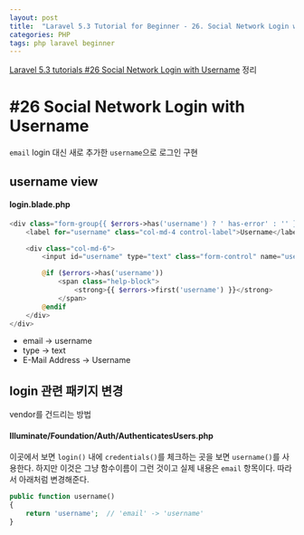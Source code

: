 ```yaml
---
layout: post
title:  "Laravel 5.3 Tutorial for Beginner - 26. Social Network Login with Username"
categories: PHP
tags: php laravel beginner
---
```

[Laravel 5.3 tutorials #26 Social Network Login with Username](https://www.youtube.com/watch?v=LLzIZ6XEbEk&list=PL3ZhWMazGi9IYymniZgqwnYuPFDvaEHJb&index=26) 정리

# #26 Social Network Login with Username
`email` login 대신 새로 추가한 `username`으로 로그인 구현

## username view

#### login.blade.php
```php
<div class="form-group{{ $errors->has('username') ? ' has-error' : '' }}">
    <label for="username" class="col-md-4 control-label">Username</label>

    <div class="col-md-6">
        <input id="username" type="text" class="form-control" name="username" value="{{ old('username') }}" required autofocus>

        @if ($errors->has('username'))
            <span class="help-block">
                <strong>{{ $errors->first('username') }}</strong>
            </span>
        @endif
    </div>
</div>
```

* email -> username
* type -> text
* E-Mail Address -> Username

## login 관련 패키지 변경
vendor를 건드리는 방법

#### Illuminate/Foundation/Auth/AuthenticatesUsers.php
이곳에서 보면 `login()` 내에 `credentials()`를 체크하는 곳을 보면 `username()`를 사용한다. 하지만 이것은 그냥 함수이름이 그런 것이고 실제 내용은 `email` 항목이다. 따라서 아래처럼 변경해준다.

```php
public function username()
{
    return 'username';  // 'email' -> 'username'
}
```
